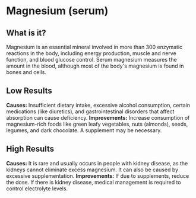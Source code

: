# Magnesium (serum)

## What is it?
Magnesium is an essential mineral involved in more than 300 enzymatic reactions in the body, including energy production, muscle and nerve function, and blood glucose control. Serum magnesium measures the amount in the blood, although most of the body's magnesium is found in bones and cells.

## Low Results
**Causes:** Insufficient dietary intake, excessive alcohol consumption, certain medications (like diuretics), and gastrointestinal disorders that affect absorption can cause deficiency.
**Improvements:** Increase consumption of magnesium-rich foods like green leafy vegetables, nuts (almonds), seeds, legumes, and dark chocolate. A supplement may be necessary.

## High Results
**Causes:** It is rare and usually occurs in people with kidney disease, as the kidneys cannot eliminate excess magnesium. It can also be caused by excessive supplementation.
**Improvements:** If due to supplements, reduce the dose. If there is kidney disease, medical management is required to control electrolyte levels.
